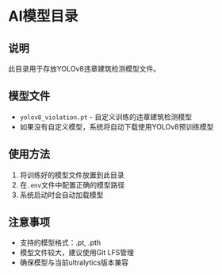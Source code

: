 # AI模型目录

## 说明
此目录用于存放YOLOv8违章建筑检测模型文件。

## 模型文件
- `yolov8_violation.pt` - 自定义训练的违章建筑检测模型
- 如果没有自定义模型，系统将自动下载使用YOLOv8预训练模型

## 使用方法
1. 将训练好的模型文件放置到此目录
2. 在`.env`文件中配置正确的模型路径
3. 系统启动时会自动加载模型

## 注意事项
- 支持的模型格式：.pt, .pth
- 模型文件较大，建议使用Git LFS管理
- 确保模型与当前ultralytics版本兼容